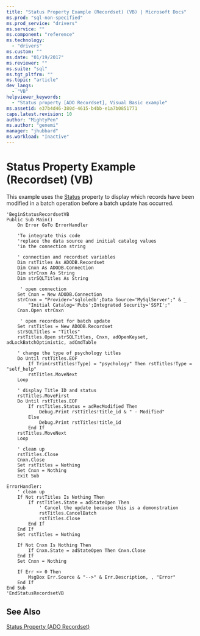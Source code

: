 ```yaml
---
title: "Status Property Example (Recordset) (VB) | Microsoft Docs"
ms.prod: "sql-non-specified"
ms.prod_service: "drivers"
ms.service: ""
ms.component: "reference"
ms.technology:
  - "drivers"
ms.custom: ""
ms.date: "01/19/2017"
ms.reviewer: ""
ms.suite: "sql"
ms.tgt_pltfrm: ""
ms.topic: "article"
dev_langs: 
  - "VB"
helpviewer_keywords: 
  - "Status property [ADO Recordset], Visual Basic example"
ms.assetid: e37b4d46-380d-4615-b4bb-e1a7b0851771
caps.latest.revision: 10
author: "MightyPen"
ms.author: "genemi"
manager: "jhubbard"
ms.workload: "Inactive"
---
```

# Status Property Example (Recordset) (VB)
This example uses the [Status](../../../ado/reference/ado-api/status-property-ado-recordset.md) property to display which records have been modified in a batch operation before a batch update has occurred.  
  
```  
'BeginStatusRecordsetVB  
Public Sub Main()  
    On Error GoTo ErrorHandler  
  
    'To integrate this code  
    'replace the data source and initial catalog values  
    'in the connection string  
  
    ' connection and recordset variables  
    Dim rstTitles As ADODB.Recordset  
    Dim Cnxn As ADODB.Connection  
    Dim strCnxn As String  
    Dim strSQLTitles As String  
  
     ' open connection  
    Set Cnxn = New ADODB.Connection  
    strCnxn = "Provider='sqloledb';Data Source='MySqlServer';" & _  
        "Initial Catalog='Pubs';Integrated Security='SSPI';"  
    Cnxn.Open strCnxn  
  
     ' open recordset for batch update  
    Set rstTitles = New ADODB.Recordset  
    strSQLTitles = "Titles"  
    rstTitles.Open strSQLTitles, Cnxn, adOpenKeyset, adLockBatchOptimistic, adCmdTable  
  
    ' change the type of psychology titles  
    Do Until rstTitles.EOF  
        If Trim(rstTitles!Type) = "psychology" Then rstTitles!Type = "self_help"  
        rstTitles.MoveNext  
    Loop  
  
    ' display Title ID and status  
    rstTitles.MoveFirst  
    Do Until rstTitles.EOF  
        If rstTitles.Status = adRecModified Then  
            Debug.Print rstTitles!title_id & " - Modified"  
        Else  
            Debug.Print rstTitles!title_id  
        End If  
    rstTitles.MoveNext  
    Loop  
  
    ' clean up  
    rstTitles.Close  
    Cnxn.Close  
    Set rstTitles = Nothing  
    Set Cnxn = Nothing  
    Exit Sub  
  
ErrorHandler:  
    ' clean up  
    If Not rstTitles Is Nothing Then  
        If rstTitles.State = adStateOpen Then  
            ' Cancel the update because this is a demonstration  
            rstTitles.CancelBatch  
            rstTitles.Close  
        End If  
    End If  
    Set rstTitles = Nothing  
  
    If Not Cnxn Is Nothing Then  
        If Cnxn.State = adStateOpen Then Cnxn.Close  
    End If  
    Set Cnxn = Nothing  
  
    If Err <> 0 Then  
        MsgBox Err.Source & "-->" & Err.Description, , "Error"  
    End If  
End Sub  
'EndStatusRecordsetVB  
```  
  
## See Also  
 [Status Property (ADO Recordset)](../../../ado/reference/ado-api/status-property-ado-recordset.md)
